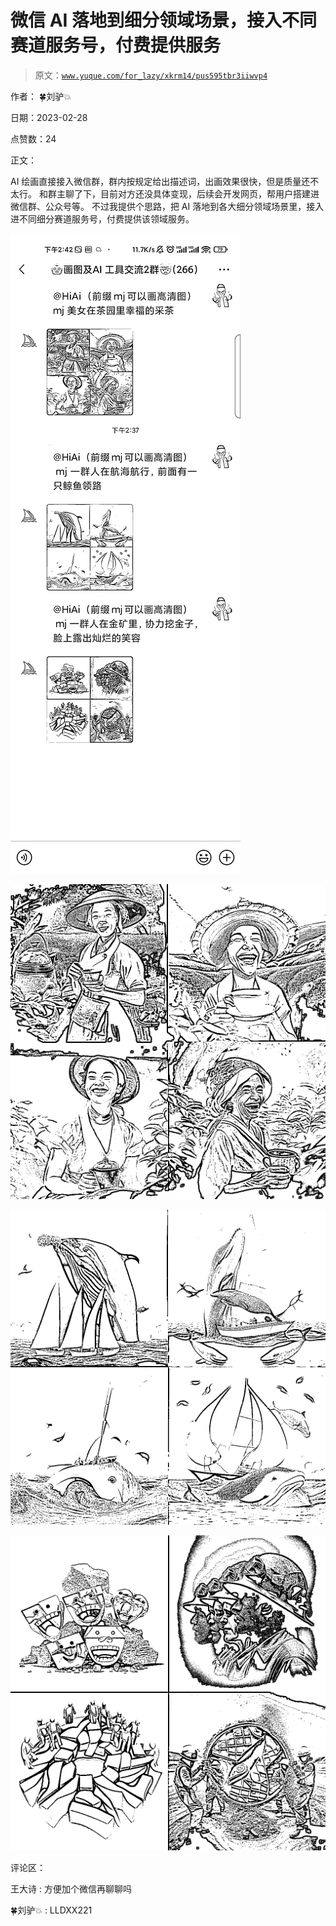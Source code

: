 # 微信 AI 落地到细分领域场景，接入不同赛道服务号，付费提供服务

> 原文：[`www.yuque.com/for_lazy/xkrm14/pus595tbr3iiwvp4`](https://www.yuque.com/for_lazy/xkrm14/pus595tbr3iiwvp4)



作者： 🍀刘驴💥 

日期：2023-02-28 

点赞数：24 

正文： 

AI 绘画直接接入微信群，群内按规定给出描述词，出画效果很快，但是质量还不太行。 和群主聊了下，目前对方还没具体变现，后续会开发网页，帮用户搭建进微信群、公众号等。 不过我提供个思路，把 AI 落地到各大细分领域场景里，接入进不同细分赛道服务号，付费提供该领域服务。 

![](img/c14ce8c253541bdf452f458a331285ae.png)  

![](img/b82b96cedc1a5c1907f51fd0457aaae3.png)  

![](img/918638464f494b495395745464f61d10.png)  

![](img/88670211c4a4b4315011487a6df9d578.png)  

评论区： 

王大诗 : 方便加个微信再聊聊吗 

🍀刘驴💥 : LLDXX221 

